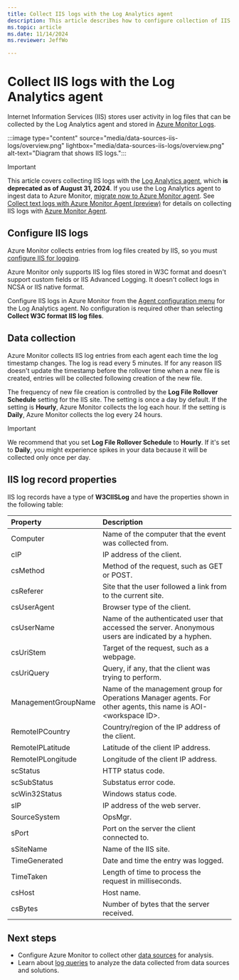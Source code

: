 ```yaml
---
title: Collect IIS logs with the Log Analytics agent
description: This article describes how to configure collection of IIS log files that store user activity and the details of the records they create in Azure Monitor.
ms.topic: article
ms.date: 11/14/2024
ms.reviewer: JeffWo

---
```


# Collect IIS logs with the Log Analytics agent
Internet Information Services (IIS) stores user activity in log files that can be collected by the Log Analytics agent and stored in [Azure Monitor Logs](../data-platform.md).

:::image type="content" source="media/data-sources-iis-logs/overview.png" lightbox="media/data-sources-iis-logs/overview.png" alt-text="Diagram that shows IIS logs.":::

> [!IMPORTANT]
> This article covers collecting IIS logs with the [Log Analytics agent](./log-analytics-agent.md), which **is deprecated as of August 31, 2024**. If you use the Log Analytics agent to ingest data to Azure Monitor, [migrate now to Azure Monitor agent](./azure-monitor-agent-migration.md). See [Collect text logs with Azure Monitor Agent (preview)](../agents/data-collection-text-log.md) for details on collecting IIS logs with [Azure Monitor Agent](azure-monitor-agent-overview.md).

## Configure IIS logs
Azure Monitor collects entries from log files created by IIS, so you must [configure IIS for logging](/previous-versions/orphan-topics/ws.11/hh831775(v=ws.11)).

Azure Monitor only supports IIS log files stored in W3C format and doesn't support custom fields or IIS Advanced Logging. It doesn't collect logs in NCSA or IIS native format.

Configure IIS logs in Azure Monitor from the [Agent configuration menu](../agents/agent-data-sources.md#configure-data-sources) for the Log Analytics agent. No configuration is required other than selecting **Collect W3C format IIS log files**.

## Data collection
Azure Monitor collects IIS log entries from each agent each time the log timestamp changes. The log is read every 5 minutes. If for any reason IIS doesn't update the timestamp before the rollover time when a new file is created, entries will be collected following creation of the new file.

The frequency of new file creation is controlled by the **Log File Rollover Schedule** setting for the IIS site. The setting is once a day by default. If the setting is **Hourly**, Azure Monitor collects the log each hour. If the setting is **Daily**, Azure Monitor collects the log every 24 hours.

> [!IMPORTANT]
> We recommend that you set **Log File Rollover Schedule** to **Hourly**. If it's set to **Daily**, you might experience spikes in your data because it will be collected only once per day.

## IIS log record properties
IIS log records have a type of **W3CIISLog** and have the properties shown in the following table:

| Property | Description |
|:--- |:--- |
| Computer |Name of the computer that the event was collected from. |
| cIP |IP address of the client. |
| csMethod |Method of the request, such as GET or POST. |
| csReferer |Site that the user followed a link from to the current site. |
| csUserAgent |Browser type of the client. |
| csUserName |Name of the authenticated user that accessed the server. Anonymous users are indicated by a hyphen. |
| csUriStem |Target of the request, such as a webpage. |
| csUriQuery |Query, if any, that the client was trying to perform. |
| ManagementGroupName |Name of the management group for Operations Manager agents. For other agents, this name is AOI-\<workspace ID\>. |
| RemoteIPCountry |Country/region of the IP address of the client. |
| RemoteIPLatitude |Latitude of the client IP address. |
| RemoteIPLongitude |Longitude of the client IP address. |
| scStatus |HTTP status code. |
| scSubStatus |Substatus error code. |
| scWin32Status |Windows status code. |
| sIP |IP address of the web server. |
| SourceSystem |OpsMgr. |
| sPort |Port on the server the client connected to. |
| sSiteName |Name of the IIS site. |
| TimeGenerated |Date and time the entry was logged. |
| TimeTaken |Length of time to process the request in milliseconds. |
| csHost | Host name. |
| csBytes | Number of bytes that the server received. |


## Next steps
* Configure Azure Monitor to collect other [data sources](../agents/agent-data-sources.md) for analysis.
* Learn about [log queries](../logs/log-query-overview.md) to analyze the data collected from data sources and solutions.
